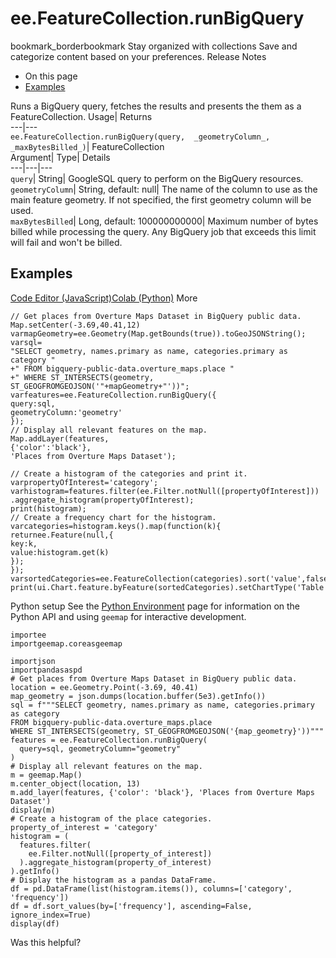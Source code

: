  
#  ee.FeatureCollection.runBigQuery
bookmark_borderbookmark Stay organized with collections  Save and categorize content based on your preferences.
Release Notes 
  * On this page
  * [Examples](https://developers.google.com/earth-engine/apidocs/ee-featurecollection-runbigquery#examples)


Runs a BigQuery query, fetches the results and presents the them as a FeatureCollection. 
Usage| Returns  
---|---  
`ee.FeatureCollection.runBigQuery(query,  _geometryColumn_, _maxBytesBilled_)`| FeatureCollection  
Argument| Type| Details  
---|---|---  
`query`| String| GoogleSQL query to perform on the BigQuery resources.  
`geometryColumn`| String, default: null| The name of the column to use as the main feature geometry. If not specified, the first geometry column will be used.  
`maxBytesBilled`| Long, default: 100000000000| Maximum number of bytes billed while processing the query. Any BigQuery job that exceeds this limit will fail and won't be billed.  
## Examples
[Code Editor (JavaScript)](https://developers.google.com/earth-engine/apidocs/ee-featurecollection-runbigquery#code-editor-javascript-sample)[Colab (Python)](https://developers.google.com/earth-engine/apidocs/ee-featurecollection-runbigquery#colab-python-sample) More
```
// Get places from Overture Maps Dataset in BigQuery public data.
Map.setCenter(-3.69,40.41,12)
varmapGeometry=ee.Geometry(Map.getBounds(true)).toGeoJSONString();
varsql=
"SELECT geometry, names.primary as name, categories.primary as category "
+" FROM bigquery-public-data.overture_maps.place "
+" WHERE ST_INTERSECTS(geometry, ST_GEOGFROMGEOJSON('"+mapGeometry+"'))";
varfeatures=ee.FeatureCollection.runBigQuery({
query:sql,
geometryColumn:'geometry'
});
// Display all relevant features on the map.
Map.addLayer(features,
{'color':'black'},
'Places from Overture Maps Dataset');

// Create a histogram of the categories and print it.
varpropertyOfInterest='category';
varhistogram=features.filter(ee.Filter.notNull([propertyOfInterest]))
.aggregate_histogram(propertyOfInterest);
print(histogram);
// Create a frequency chart for the histogram.
varcategories=histogram.keys().map(function(k){
returnee.Feature(null,{
key:k,
value:histogram.get(k)
});
});
varsortedCategories=ee.FeatureCollection(categories).sort('value',false);
print(ui.Chart.feature.byFeature(sortedCategories).setChartType('Table'));
```
Python setup
See the [ Python Environment](https://developers.google.com/earth-engine/guides/python_install) page for information on the Python API and using `geemap` for interactive development.
```
importee
importgeemap.coreasgeemap
```
```
importjson
importpandasaspd
# Get places from Overture Maps Dataset in BigQuery public data.
location = ee.Geometry.Point(-3.69, 40.41)
map_geometry = json.dumps(location.buffer(5e3).getInfo())
sql = f"""SELECT geometry, names.primary as name, categories.primary as category
FROM bigquery-public-data.overture_maps.place
WHERE ST_INTERSECTS(geometry, ST_GEOGFROMGEOJSON('{map_geometry}'))"""
features = ee.FeatureCollection.runBigQuery(
  query=sql, geometryColumn="geometry"
)
# Display all relevant features on the map.
m = geemap.Map()
m.center_object(location, 13)
m.add_layer(features, {'color': 'black'}, 'Places from Overture Maps Dataset')
display(m)
# Create a histogram of the place categories.
property_of_interest = 'category'
histogram = (
  features.filter(
    ee.Filter.notNull([property_of_interest])
  ).aggregate_histogram(property_of_interest)
).getInfo()
# Display the histogram as a pandas DataFrame.
df = pd.DataFrame(list(histogram.items()), columns=['category', 'frequency'])
df = df.sort_values(by=['frequency'], ascending=False, ignore_index=True)
display(df)
```

Was this helpful?
